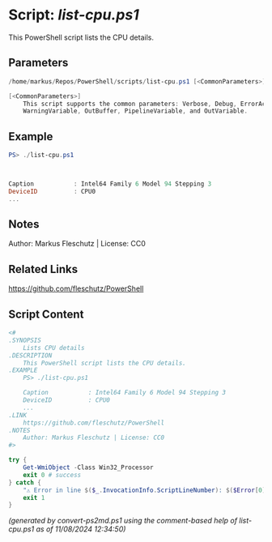 Script: *list-cpu.ps1*
========================

This PowerShell script lists the CPU details.

Parameters
----------
```powershell
/home/markus/Repos/PowerShell/scripts/list-cpu.ps1 [<CommonParameters>]

[<CommonParameters>]
    This script supports the common parameters: Verbose, Debug, ErrorAction, ErrorVariable, WarningAction, 
    WarningVariable, OutBuffer, PipelineVariable, and OutVariable.
```

Example
-------
```powershell
PS> ./list-cpu.ps1



Caption           : Intel64 Family 6 Model 94 Stepping 3
DeviceID          : CPU0
...

```

Notes
-----
Author: Markus Fleschutz | License: CC0

Related Links
-------------
https://github.com/fleschutz/PowerShell

Script Content
--------------
```powershell
<#
.SYNOPSIS
	Lists CPU details
.DESCRIPTION
	This PowerShell script lists the CPU details.
.EXAMPLE
	PS> ./list-cpu.ps1

	Caption           : Intel64 Family 6 Model 94 Stepping 3
	DeviceID          : CPU0
	...
.LINK
	https://github.com/fleschutz/PowerShell
.NOTES
	Author: Markus Fleschutz | License: CC0
#>

try {
	Get-WmiObject -Class Win32_Processor
	exit 0 # success
} catch {
	"⚠️ Error in line $($_.InvocationInfo.ScriptLineNumber): $($Error[0])"
	exit 1
}
```

*(generated by convert-ps2md.ps1 using the comment-based help of list-cpu.ps1 as of 11/08/2024 12:34:50)*
